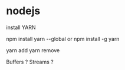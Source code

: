 # nodejs

install YARN

npm install yarn --global
or
npm install -g yarn


yarn add <module name>
yarn remove <module name>

Buffers ?
Streams ?